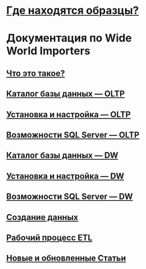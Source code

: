 # [Где находятся образцы?](sql-samples-where-are.md)
# Документация по Wide World Importers
## [Что это такое?](wide-world-importers-what-is.md)
## [Каталог базы данных — OLTP](wide-world-importers-oltp-database-catalog.md)
## [Установка и настройка — OLTP](wide-world-importers-oltp-install-configure.md)
## [Возможности SQL Server — OLTP](wide-world-importers-oltp-use-of-sql-server-features.md)

## [Каталог базы данных — DW](wide-world-importers-dw-database-catalog.md)
## [Установка и настройка — DW](wide-world-importers-dw-install-configure.md)
## [Возможности SQL Server — DW](wide-world-importers-dw-use-of-sql-server-features.md)
## [Создание данных](wide-world-importers-generate-data.md)
## [Рабочий процесс ETL](wide-world-importers-perform-etl.md)

## [Новые и обновленные Статьи](new-updated-samples.md) 
